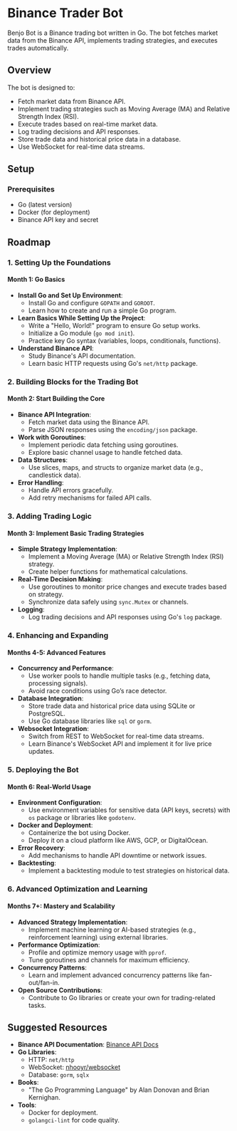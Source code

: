 # Binance Trader Bot

Benjo Bot is a Binance trading bot written in Go. The bot fetches market data from the Binance API, implements trading strategies, and executes trades automatically.

## Overview

The bot is designed to:

- Fetch market data from Binance API.
- Implement trading strategies such as Moving Average (MA) and Relative Strength Index (RSI).
- Execute trades based on real-time market data.
- Log trading decisions and API responses.
- Store trade data and historical price data in a database.
- Use WebSocket for real-time data streams.

## Setup

### Prerequisites

- Go (latest version)
- Docker (for deployment)
- Binance API key and secret

## Roadmap

### **1. Setting Up the Foundations**

#### **Month 1: Go Basics**

- **Install Go and Set Up Environment**:
  - Install Go and configure `GOPATH` and `GOROOT`.
  - Learn how to create and run a simple Go program.
- **Learn Basics While Setting Up the Project**:
  - Write a "Hello, World!" program to ensure Go setup works.
  - Initialize a Go module (`go mod init`).
  - Practice key Go syntax (variables, loops, conditionals, functions).
- **Understand Binance API**:
  - Study Binance's API documentation.
  - Learn basic HTTP requests using Go's `net/http` package.

### **2. Building Blocks for the Trading Bot**

#### **Month 2: Start Building the Core**

- **Binance API Integration**:
  - Fetch market data using the Binance API.
  - Parse JSON responses using the `encoding/json` package.
- **Work with Goroutines**:
  - Implement periodic data fetching using goroutines.
  - Explore basic channel usage to handle fetched data.
- **Data Structures**:
  - Use slices, maps, and structs to organize market data (e.g., candlestick data).
- **Error Handling**:
  - Handle API errors gracefully.
  - Add retry mechanisms for failed API calls.

### **3. Adding Trading Logic**

#### **Month 3: Implement Basic Trading Strategies**

- **Simple Strategy Implementation**:
  - Implement a Moving Average (MA) or Relative Strength Index (RSI) strategy.
  - Create helper functions for mathematical calculations.
- **Real-Time Decision Making**:
  - Use goroutines to monitor price changes and execute trades based on strategy.
  - Synchronize data safely using `sync.Mutex` or channels.
- **Logging**:
  - Log trading decisions and API responses using Go's `log` package.

### **4. Enhancing and Expanding**

#### **Months 4-5: Advanced Features**

- **Concurrency and Performance**:
  - Use worker pools to handle multiple tasks (e.g., fetching data, processing signals).
  - Avoid race conditions using Go’s race detector.
- **Database Integration**:
  - Store trade data and historical price data using SQLite or PostgreSQL.
  - Use Go database libraries like `sql` or `gorm`.
- **Websocket Integration**:
  - Switch from REST to WebSocket for real-time data streams.
  - Learn Binance's WebSocket API and implement it for live price updates.

### **5. Deploying the Bot**

#### **Month 6: Real-World Usage**

- **Environment Configuration**:
  - Use environment variables for sensitive data (API keys, secrets) with `os` package or libraries like `godotenv`.
- **Docker and Deployment**:
  - Containerize the bot using Docker.
  - Deploy it on a cloud platform like AWS, GCP, or DigitalOcean.
- **Error Recovery**:
  - Add mechanisms to handle API downtime or network issues.
- **Backtesting**:
  - Implement a backtesting module to test strategies on historical data.

### **6. Advanced Optimization and Learning**

#### **Months 7+: Mastery and Scalability**

- **Advanced Strategy Implementation**:
  - Implement machine learning or AI-based strategies (e.g., reinforcement learning) using external libraries.
- **Performance Optimization**:
  - Profile and optimize memory usage with `pprof`.
  - Tune goroutines and channels for maximum efficiency.
- **Concurrency Patterns**:
  - Learn and implement advanced concurrency patterns like fan-out/fan-in.
- **Open Source Contributions**:
  - Contribute to Go libraries or create your own for trading-related tasks.

## Suggested Resources

- **Binance API Documentation**: [Binance API Docs](https://binance-docs.github.io/apidocs/spot/en/)
- **Go Libraries**:
  - HTTP: `net/http`
  - WebSocket: [nhooyr/websocket](https://github.com/nhooyr/websocket)
  - Database: `gorm`, `sqlx`
- **Books**:
  - "The Go Programming Language" by Alan Donovan and Brian Kernighan.
- **Tools**:
  - Docker for deployment.
  - `golangci-lint` for code quality.
